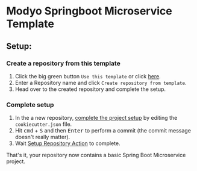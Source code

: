 # Modyo Springboot Microservice Template

## Setup:

### Create a repository from this template
1. Click the big green button `Use this template` or click <a href="../../generate">here</a>.
2. Enter a Repository name and click `Create repository from template`.
3. Head over to the created repository and complete the setup.

### Complete setup
1. In the a new repository, <a href="../../edit/master/cookiecutter.json">complete the project setup</a> by editing the `cookiecutter.json` file. 
1. Hit <kbd>cmd</kbd> + <kbd>S</kbd> and then <kbd>Enter</kbd> to perform a commit (the commit message doesn't really matter).
1. Wait <a href="../../actions">Setup Repository Action</a> to complete.

That's it, your repository now contains a basic Spring Boot Microservice project.

